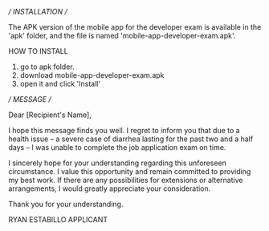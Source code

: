 
*/ INSTALLATION /*

The APK version of the mobile app for the developer exam is available in the 'apk' folder, and the file is named 'mobile-app-developer-exam.apk'.

HOW TO INSTALL

1. go to apk folder.
2. download mobile-app-developer-exam.apk
3. open it and click 'Install'



*/ MESSAGE /*

Dear [Recipient's Name],

I hope this message finds you well. I regret to inform you that due to a health issue – a severe case of diarrhea lasting for the past two and a half days – I was unable to complete the job application exam on time.

I sincerely hope for your understanding regarding this unforeseen circumstance. I value this opportunity and remain committed to providing my best work. If there are any possibilities for extensions or alternative arrangements, I would greatly appreciate your consideration.

Thank you for your understanding.

RYAN ESTABILLO
APPLICANT